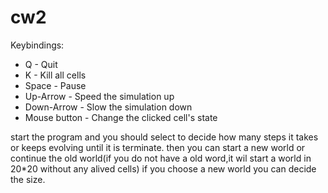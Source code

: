 # cw2
Keybindings:
*   Q            - Quit
*   K            - Kill all cells
*   Space        - Pause
*   Up-Arrow     - Speed the simulation up
*   Down-Arrow   - Slow the simulation down
*   Mouse button - Change the clicked cell's state

start the program and you should select to decide how many steps it takes or keeps evolving until it is terminate.
then you can start a new world or continue the old world(if you do not have a old word,it wil start a world in 20*20 without any alived cells)
if you choose a new world you can decide the size.
